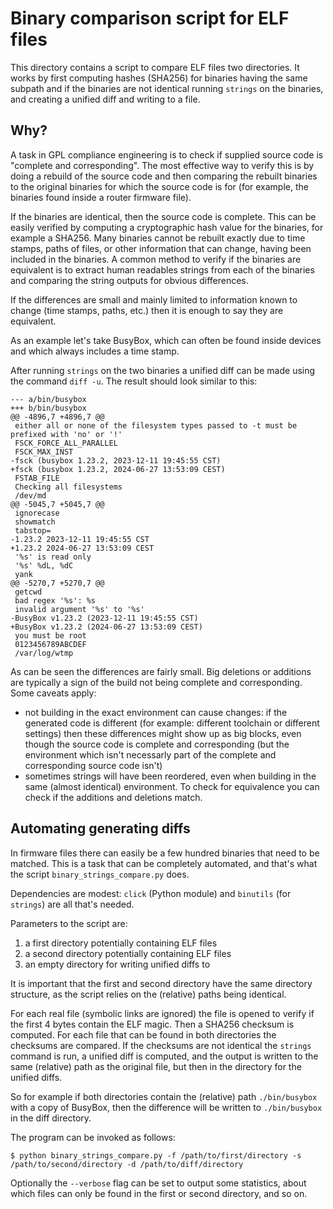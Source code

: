 # Binary comparison script for ELF files

This directory contains a script to compare ELF files two directories. It works
by first computing hashes (SHA256) for binaries having the same subpath and if
the binaries are not identical running `strings` on the binaries, and creating
a unified diff and writing to a file.

## Why?

A task in GPL compliance engineering is to check if supplied source code is
"complete and corresponding". The most effective way to verify this is by doing
a rebuild of the source code and then comparing the rebuilt binaries to the
original binaries for which the source code is for (for example, the binaries
found inside a router firmware file).

If the binaries are identical, then the source code is complete. This can be
easily verified by computing a cryptographic hash value for the binaries, for
example a SHA256. Many binaries cannot be rebuilt exactly due to time stamps,
paths of files, or other information that can change, having been included in
the binaries. A common method to verify if the binaries are equivalent is to
extract human readables strings from each of the binaries and comparing the
string outputs for obvious differences.

If the differences are small and mainly limited to information known to change
(time stamps, paths, etc.) then it is enough to say they are equivalent.

As an example let's take BusyBox, which can often be found inside devices and
which always includes a time stamp.

After running `strings` on the two binaries a unified diff can be made using the
command `diff -u`. The result should look similar to this:

```
--- a/bin/busybox
+++ b/bin/busybox
@@ -4896,7 +4896,7 @@
 either all or none of the filesystem types passed to -t must be prefixed with 'no' or '!'
 FSCK_FORCE_ALL_PARALLEL
 FSCK_MAX_INST
-fsck (busybox 1.23.2, 2023-12-11 19:45:55 CST)
+fsck (busybox 1.23.2, 2024-06-27 13:53:09 CEST)
 FSTAB_FILE
 Checking all filesystems
 /dev/md
@@ -5045,7 +5045,7 @@
 ignorecase 
 showmatch 
 tabstop=
-1.23.2 2023-12-11 19:45:55 CST
+1.23.2 2024-06-27 13:53:09 CEST
 '%s' is read only
 '%s' %dL, %dC
 yank
@@ -5270,7 +5270,7 @@
 getcwd
 bad regex '%s': %s
 invalid argument '%s' to '%s'
-BusyBox v1.23.2 (2023-12-11 19:45:55 CST)
+BusyBox v1.23.2 (2024-06-27 13:53:09 CEST)
 you must be root
 0123456789ABCDEF
 /var/log/wtmp
```

As can be seen the differences are fairly small. Big deletions or additions are
typically a sign of the build not being complete and corresponding. Some
caveats apply:

* not building in the exact environment can cause changes: if the generated
  code is different (for example: different toolchain or different settings)
  then these differences might show up as big blocks, even though the source
  code is complete and corresponding (but the environment which isn't
  necessarly part of the complete and corresponding source code isn't)
* sometimes strings will have been reordered, even when building in the same
  (almost identical) environment. To check for equivalence you can check if
  the additions and deletions match.

## Automating generating diffs

In firmware files there can easily be a few hundred binaries that need to be
matched. This is a task that can be completely automated, and that's what the
script `binary_strings_compare.py` does.

Dependencies are modest: `click` (Python module) and `binutils` (for `strings`)
are all that's needed.

Parameters to the script are:

1. a first directory potentially containing ELF files
2. a second directory potentially containing ELF files
3. an empty directory for writing unified diffs to

It is important that the first and second directory have the same directory
structure, as the script relies on the (relative) paths being identical.

For each real file (symbolic links are ignored) the file is opened to verify if
the first 4 bytes contain the ELF magic. Then a SHA256 checksum is computed.
For each file that can be found in both directories the checksums are compared.
If the checksums are not identical the `strings` command is run, a unified diff
is computed, and the output is written to the same (relative) path as the
original file, but then in the directory for the unified diffs.

So for example if both directories contain the (relative) path `./bin/busybox`
with a copy of BusyBox, then the difference will be written to `./bin/busybox`
in the diff directory.

The program can be invoked as follows:

```console
$ python binary_strings_compare.py -f /path/to/first/directory -s /path/to/second/directory -d /path/to/diff/directory
```

Optionally the `--verbose` flag can be set to output some statistics, about
which files can only be found in the first or second directory, and so on.
